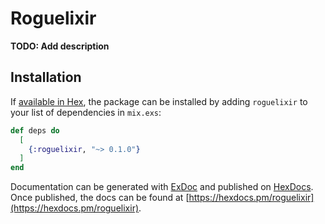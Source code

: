 # Roguelixir

**TODO: Add description**

## Installation

If [available in Hex](https://hex.pm/docs/publish), the package can be installed
by adding `roguelixir` to your list of dependencies in `mix.exs`:

```elixir
def deps do
  [
    {:roguelixir, "~> 0.1.0"}
  ]
end
```

Documentation can be generated with [ExDoc](https://github.com/elixir-lang/ex_doc)
and published on [HexDocs](https://hexdocs.pm). Once published, the docs can
be found at [https://hexdocs.pm/roguelixir](https://hexdocs.pm/roguelixir).

